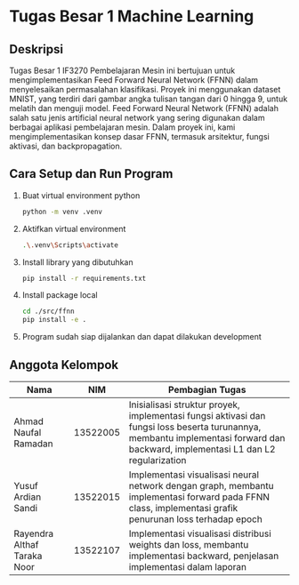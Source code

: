 # Tugas Besar 1 Machine Learning

## Deskripsi

Tugas Besar 1 IF3270 Pembelajaran Mesin ini bertujuan untuk mengimplementasikan Feed Forward Neural Network (FFNN) dalam menyelesaikan permasalahan klasifikasi. Proyek ini menggunakan dataset MNIST, yang terdiri dari gambar angka tulisan tangan dari 0 hingga 9, untuk melatih dan menguji model. Feed Forward Neural Network (FFNN) adalah salah satu jenis artificial neural network yang sering digunakan dalam berbagai aplikasi pembelajaran mesin. Dalam proyek ini, kami mengimplementasikan konsep dasar FFNN, termasuk arsitektur, fungsi aktivasi, dan backpropagation.

## Cara Setup dan Run Program

1. Buat virtual environment python

    ```bash
    python -m venv .venv
    ```

2. Aktifkan virtual environment

    ```bash
    .\.venv\Scripts\activate
    ```

3. Install library yang dibutuhkan

    ```bash
    pip install -r requirements.txt
    ```

4. Install package local

    ```bash
    cd ./src/ffnn
    pip install -e .
    ```

5. Program sudah siap dijalankan dan dapat dilakukan development

## Anggota Kelompok

| Nama                        | NIM      | Pembagian Tugas                                                                                                                                        |
|-----------------------------|----------|--------------------------------------------------------------------------------------------------------------------------------------------------------|
| Ahmad Naufal Ramadan        | 13522005 | Inisialisasi struktur proyek, implementasi fungsi aktivasi dan fungsi loss beserta turunannya, membantu implementasi forward dan backward, implementasi L1 dan L2 regularization              |
| Yusuf Ardian Sandi          | 13522015 | Implementasi visualisasi neural network dengan graph, membantu implementasi forward pada FFNN class, implementasi grafik penurunan loss terhadap epoch |
| Rayendra Althaf Taraka Noor | 13522107 | Implementasi visualisasi distribusi weights dan loss, membantu  implementasi backward, penjelasan implementasi dalam laporan                           |
